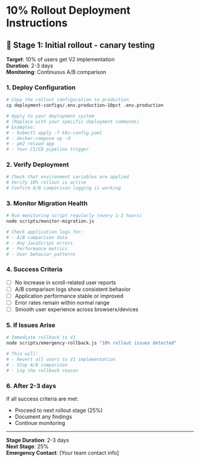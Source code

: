 # 10% Rollout Deployment Instructions

## 🎯 Stage 1: Initial rollout - canary testing

**Target**: 10% of users get V2 implementation  
**Duration**: 2-3 days  
**Monitoring**: Continuous A/B comparison

### 1. Deploy Configuration
```bash
# Copy the rollout configuration to production
cp deployment-configs/.env.production-10pct .env.production

# Apply to your deployment system
# (Replace with your specific deployment commands)
# Examples:
# - kubectl apply -f k8s-config.yaml
# - docker-compose up -d
# - pm2 reload app
# - Your CI/CD pipeline trigger
```

### 2. Verify Deployment
```bash
# Check that environment variables are applied
# Verify 10% rollout is active
# Confirm A/B comparison logging is working
```

### 3. Monitor Migration Health
```bash
# Run monitoring script regularly (every 1-2 hours)
node scripts/monitor-migration.js

# Check application logs for:
# - A/B comparison data
# - Any JavaScript errors
# - Performance metrics
# - User behavior patterns
```

### 4. Success Criteria
- [ ] No increase in scroll-related user reports
- [ ] A/B comparison logs show consistent behavior
- [ ] Application performance stable or improved
- [ ] Error rates remain within normal range
- [ ] Smooth user experience across browsers/devices

### 5. If Issues Arise
```bash
# Immediate rollback to V1
node scripts/emergency-rollback.js "10% rollout issues detected"

# This will:
# - Revert all users to V1 implementation
# - Stop A/B comparison
# - Log the rollback reason
```

### 6. After 2-3 days
If all success criteria are met:
- Proceed to next rollout stage (25%)
- Document any findings
- Continue monitoring

---
**Stage Duration**: 2-3 days  
**Next Stage**: 25%  
**Emergency Contact**: [Your team contact info]
